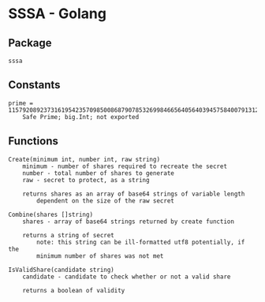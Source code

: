 # SSSA - Golang
## Package
    sssa

## Constants
    prime = 115792089237316195423570985008687907853269984665640564039457584007913129639747
        Safe Prime; big.Int; not exported

## Functions
    Create(minimum int, number int, raw string)
        minimum - number of shares required to recreate the secret
        number - total number of shares to generate
        raw - secret to protect, as a string

        returns shares as an array of base64 strings of variable length
            dependent on the size of the raw secret

    Combine(shares []string)
        shares - array of base64 strings returned by create function

        returns a string of secret
            note: this string can be ill-formatted utf8 potentially, if the
            minimum number of shares was not met

    IsValidShare(candidate string)
        candidate - candidate to check whether or not a valid share

        returns a boolean of validity
